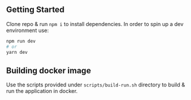 ## Getting Started
Clone repo & run `npm i` to install dependencies. In order to spin up a dev environment use:

```bash
npm run dev
# or
yarn dev
```

## Building docker image
Use the scripts provided under `scripts/build-run.sh` directory to build & run the application in docker.